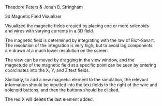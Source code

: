 Theodore Peters & Jonah B. Stringham

3d Magnetic Field Visualizer

Visualized the magnetic fields created by placing one or more solenoids and wires with varying currents in a 3D field.

The magnetic field is determined by integrating with the law of Biot–Savart. The resolution of the integration is very high, but to avoid lag components are drawn at a much lower resolution on the screen.

The view can be moved by dragging in the view window, and the magnetude of the magnetic field at a specific point can be seen by entering coordinates into the X, Y, and Z text fields.

Similairly, to add a new magnetic element to the simulation, the relevant information should be inputted into the text fields to the right of the wire and solenoid buttons, and then the buttons should be clicked.

The red X will delete the last element added.